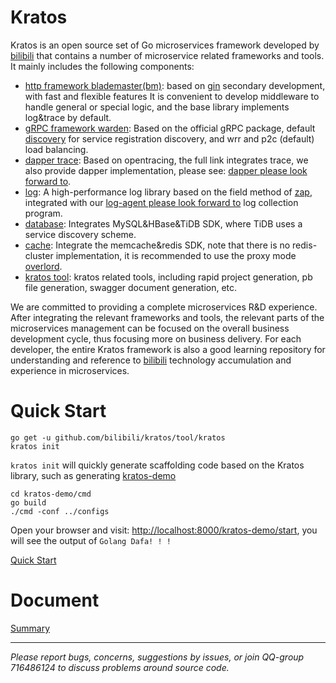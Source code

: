 # Kratos

Kratos is an open source set of Go microservices framework developed by [bilibili](https://www.bilibili.com) that contains a number of microservice related frameworks and tools. It mainly includes the following components:

* [http framework blademaster(bm)](doc/wiki-cn/blademaster.md): based on [gin](https://github.com/gin-gonic/gin) secondary development, with fast and flexible features It is convenient to develop middleware to handle general or special logic, and the base library implements log&trace by default.
* [gRPC framework warden](doc/wiki-cn/warden.md): Based on the official gRPC package, default [discovery](https://github.com/bilibili/discovery) for service registration discovery, and wrr and p2c (default) load balancing.
* [dapper trace](doc/wiki-cn/dapper.md): Based on opentracing, the full link integrates trace, we also provide dapper implementation, please see: [dapper please look forward to]().
* [log](doc/wiki-cn/logger.md): A high-performance log library based on the field method of [zap](https://github.com/uber-go/zap), integrated with our [log-agent please look forward to]() log collection program.
* [database](doc/wiki-cn/database.md): Integrates MySQL&HBase&TiDB SDK, where TiDB uses a service discovery scheme.
* [cache](doc/wiki-cn/cache.md): Integrate the memcache&redis SDK, note that there is no redis-cluster implementation, it is recommended to use the proxy mode [overlord](https://github.com/bilibili/overlord).
* [kratos tool](doc/wiki-cn/kratos-tool.md): kratos related tools, including rapid project generation, pb file generation, swagger document generation, etc.

We are committed to providing a complete microservices R&D experience. After integrating the relevant frameworks and tools, the relevant parts of the microservices management can be focused on the overall business development cycle, thus focusing more on business delivery. For each developer, the entire Kratos framework is also a good learning repository for understanding and reference to [bilibili](https://www.bilibili.com) technology accumulation and experience in microservices.

# Quick Start

```shell
go get -u github.com/bilibili/kratos/tool/kratos
kratos init
```

`kratos init` will quickly generate scaffolding code based on the Kratos library, such as generating [kratos-demo](https://github.com/bilibili/kratos-demo)

```shell
cd kratos-demo/cmd
go build
./cmd -conf ../configs
```

Open your browser and visit: [http://localhost:8000/kratos-demo/start](http://localhost:8000/kratos-demo/start), you will see the output of `Golang Dafa! ! ! `

[Quick Start](doc/wiki-cn/quickstart.md)

# Document

[Summary](doc/wiki-cn/summary.md)

-------------

*Please report bugs, concerns, suggestions by issues, or join QQ-group 716486124 to discuss problems around source code.*
